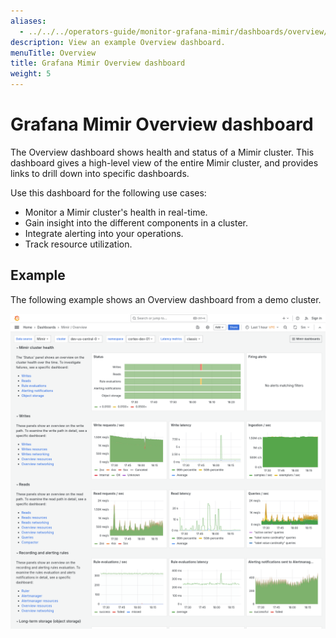 ```yaml
---
aliases:
  - ../../../operators-guide/monitor-grafana-mimir/dashboards/overview/
description: View an example Overview dashboard.
menuTitle: Overview
title: Grafana Mimir Overview dashboard
weight: 5
---
```


<!-- Note: This topic is mounted in the GEM documentation. Ensure that all updates are also applicable to GEM. -->

# Grafana Mimir Overview dashboard

The Overview dashboard shows health and status of a Mimir cluster.
This dashboard gives a high-level view of the entire Mimir cluster, and provides links to drill down into specific dashboards.

Use this dashboard for the following use cases:

- Monitor a Mimir cluster's health in real-time.
- Gain insight into the different components in a cluster.
- Integrate alerting into your operations.
- Track resource utilization.

## Example

The following example shows an Overview dashboard from a demo cluster.

![Grafana Mimir Overview dashboard](mimir-overview.png)
